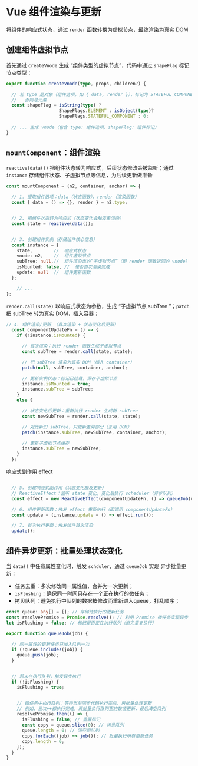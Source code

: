 # Vue 组件渲染与更新
将组件的响应式状态，通过 `render` 函数转换为虚拟节点，最终渲染为真实 DOM

## 创建组件虚拟节点
首先通过 `createVnode` 生成 “组件类型的虚拟节点”，代码中通过 `shapeFlag` 标记节点类型：
```ts
export function createVnode(type, props, children?) {

  // 若 type 是对象（组件选项，如 { data, render }），标记为 STATEFUL_COMPONENT
  //   否则是元素
  const shapeFlag = isString(type) ? 
                    ShapeFlags.ELEMENT : isObject(type)? 
                    ShapeFlags.STATEFUL_COMPONENT : 0;
  
  // ... 生成 vnode（包含 type: 组件选项、shapeFlag: 组件标记）
}
```

## `mountComponent`：组件渲染
`reactive(data())` 把组件状态转为响应式，后续状态修改会被监听；通过 `instance` 存储组件状态、子虚拟节点等信息，为后续更新做准备
```ts
const mountComponent = (n2, container, anchor) => {

  // 1. 提取组件选项：data（状态函数）、render（渲染函数）
  const { data = () => {}, render } = n2.type;


  // 2. 把组件状态转为响应式（状态变化会触发重渲染）
  const state = reactive(data());


  // 3. 创建组件实例（存储组件核心信息）
  const instance = {
    state,        //  响应式状态
    vnode: n2,    //  组件虚拟节点
    subTree: null,//  组件渲染出的“子虚拟节点”（即 render 函数返回的 vnode）
    isMounted: false, //  是否首次渲染完成
    update: null  //  组件更新函数
  };

    // ...
};
```
`render.call(state)` 以响应式状态为参数，生成 “子虚拟节点 subTree ”；`patch` 把 subTree 转为真实 DOM，插入容器；
```ts
// 4. 组件渲染/更新 （首次渲染 + 状态变化后更新）
  const componentUpdateFn = () => {
    if (!instance.isMounted) {

      // 首次渲染：执行 render 函数生成子虚拟节点
      const subTree = render.call(state, state);

      // 把 subTree 渲染为真实 DOM（插入 container）
      patch(null, subTree, container, anchor);

      // 更新实例状态：标记已挂载，保存子虚拟节点
      instance.isMounted = true;
      instance.subTree = subTree;
    } 
    else {

      // 状态变化后更新：重新执行 render 生成新 subTree
      const newSubTree = render.call(state, state);

      // 对比新旧 subTree，只更新差异部分（复用 DOM）
      patch(instance.subTree, newSubTree, container, anchor);

      // 更新子虚拟节点缓存
      instance.subTree = newSubTree;
    }
  };
```
响应式副作用 effect
```ts

  // 5. 创建响应式副作用（状态变化触发更新）
  // ReactiveEffect：监听 state 变化，变化后执行 scheduler（异步队列）
  const effect = new ReactiveEffect(componentUpdateFn, () => queueJob(update));

  // 6. 组件更新函数：触发 effect 重新执行（即调用 componentUpdateFn）
  const update = (instance.update = () => effect.run());

  // 7. 首次执行更新：触发组件首次渲染
  update();
```


## 组件异步更新：批量处理状态变化
当 `data()` 中任意属性变化时，触发 `schduler`，通过 `queueJob` 实现 异步批量更新：
 - 任务去重：多次修改同一属性值，合并为一次更新；
 - `isFlushing`：确保同一时间只存在一个正在执行的微任务；
 - 拷贝队列：避免执行中队列的数据被修改而重新进入queue，打乱顺序；

```ts
const queue: any[] = []; // 存储待执行的更新任务
const resolvePromise = Promise.resolve(); // 利用 Promise 微任务实现异步
let isFlushing = false; // 标记是否正在执行队列（避免重复执行）

export function queueJob(job) {

  // 同一属性的更新任务只加入队列一次
  if (!queue.includes(job)) {
    queue.push(job);
  }


  // 若未在执行队列，触发异步执行
  if (!isFlushing) {
    isFlushing = true;


    // 微任务中执行队列：等待当前同步代码执行完后，再批量处理更新
    // 例如，三次++都执行完成，再批量执行队列里的数值更新，最后清空队列
    resolvePromise.then(() => {
      isFlushing = false; // 重置标记
      const copy = queue.slice(0); // 拷贝队列
      queue.length = 0; // 清空原队列
      copy.forEach((job) => job()); // 批量执行所有更新任务
      copy.length = 0;
    });
  }
}
```
